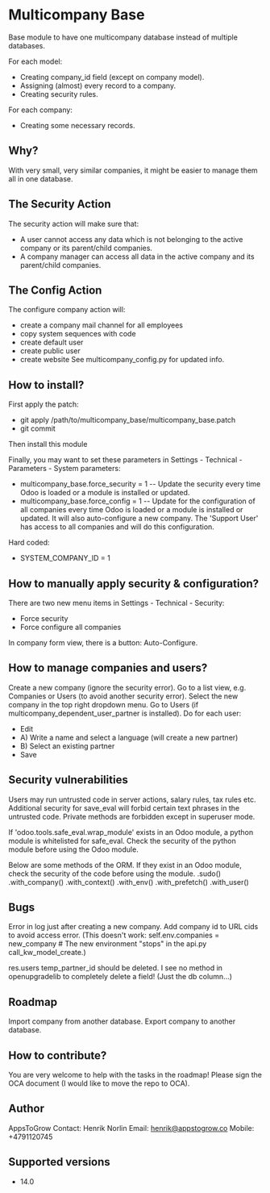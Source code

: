# Multicompany Base

Base module to have one multicompany database instead of multiple databases.

For each model:

- Creating company_id field (except on company model).
- Assigning (almost) every record to a company.
- Creating security rules.

For each company:

- Creating some necessary records.

## Why?

With very small, very similar companies, it might be easier to manage them all in one
database.

## The Security Action

The security action will make sure that:

- A user cannot access any data which is not belonging to the active company or its
  parent/child companies.
- A company manager can access all data in the active company and its parent/child
  companies.

## The Config Action

The configure company action will:

- create a company mail channel for all employees
- copy system sequences with code
- create default user
- create public user
- create website See multicompany_config.py for updated info.

## How to install?

First apply the patch:

- git apply /path/to/multicompany_base/multicompany_base.patch
- git commit

Then install this module

Finally, you may want to set these parameters in Settings - Technical - Parameters -
System parameters:

- multicompany_base.force_security = 1 -- Update the security every time Odoo is loaded
  or a module is installed or updated.
- multicompany_base.force_config = 1 -- Update for the configuration of all companies
  every time Odoo is loaded or a module is installed or updated. It will also
  auto-configure a new company. The 'Support User' has access to all companies and will
  do this configuration.

Hard coded:

- SYSTEM_COMPANY_ID = 1

## How to manually apply security & configuration?

There are two new menu items in Settings - Technical - Security:

- Force security
- Force configure all companies

In company form view, there is a button: Auto-Configure.

## How to manage companies and users?

Create a new company (ignore the security error). Go to a list view, e.g. Companies or
Users (to avoid another security error). Select the new company in the top right
dropdown menu. Go to Users (if multicompany_dependent_user_partner is installed). Do for
each user:

- Edit
- A) Write a name and select a language (will create a new partner)
- B) Select an existing partner
- Save

## Security vulnerabilities

Users may run untrusted code in server actions, salary rules, tax rules etc. Additional
security for save_eval will forbid certain text phrases in the untrusted code. Private
methods are forbidden except in superuser mode.

If 'odoo.tools.safe_eval.wrap_module' exists in an Odoo module, a python module is
whitelisted for safe_eval. Check the security of the python module before using the Odoo
module.

Below are some methods of the ORM. If they exist in an Odoo module, check the security
of the code before using the module. .sudo() .with_company() .with_context() .with_env()
.with_prefetch() .with_user()

## Bugs

Error in log just after creating a new company. Add company id to URL cids to avoid
access error. (This doesn't work: self.env.companies = new_company # The new environment
"stops" in the api.py call_kw_model_create.)

res.users temp_partner_id should be deleted. I see no method in openupgradelib to
completely delete a field! (Just the db column...)

## Roadmap

Import company from another database. Export company to another database.

## How to contribute?

You are very welcome to help with the tasks in the roadmap! Please sign the OCA document
(I would like to move the repo to OCA).

## Author

AppsToGrow Contact: Henrik Norlin Email: henrik@appstogrow.co Mobile: +4791120745

## Supported versions

- 14.0
